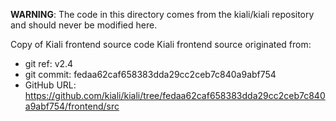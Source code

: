 **WARNING**: The code in this directory comes from the kiali/kiali repository and should never be modified here.

Copy of Kiali frontend source code
Kiali frontend source originated from:
* git ref:    v2.4
* git commit: fedaa62caf658383dda29cc2ceb7c840a9abf754
* GitHub URL: https://github.com/kiali/kiali/tree/fedaa62caf658383dda29cc2ceb7c840a9abf754/frontend/src
